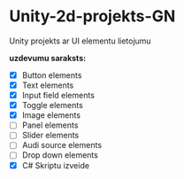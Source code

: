 # Unity-2d-projekts-GN
Unity projekts ar UI elementu lietojumu

**uzdevumu saraksts:**
- [x] Button elements
- [x] Text elements
- [x] Input field elements
- [x] Toggle elements
- [x] Image elements
- [ ] Panel elements
- [ ] Slider elements
- [ ] Audi source elements
- [ ] Drop down elements
- [x] C# Skriptu izveide
